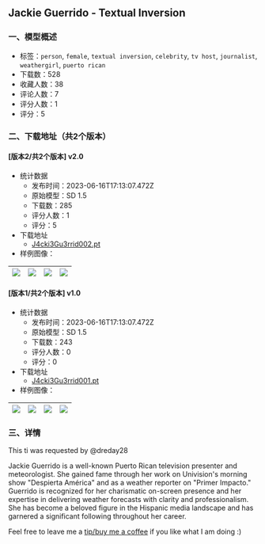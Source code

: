 ## Jackie Guerrido - Textual Inversion
### 一、模型概述

- 标签：`person`, `female`, `textual inversion`, `celebrity`, `tv host`, `journalist`, `weathergirl`, `puerto rican`
- 下载数：528
- 收藏人数：38
- 评论人数：7
- 评分人数：1
- 评分：5

### 二、下载地址（共2个版本）

#### [版本2/共2个版本] v2.0

- 统计数据
  - 发布时间：2023-06-16T17:13:07.472Z
  - 原始模型：SD 1.5
  - 下载数：285
  - 评分人数：1
  - 评分：5
- 下载地址
  - [J4cki3Gu3rrid002.pt](https://civitai.com/api/download/models/91272)
- 样例图像：

| <img src="https://image.civitai.com/xG1nkqKTMzGDvpLrqFT7WA/a946af64-c659-42fc-aa77-1c21da99ac53/width=450/1158252.jpeg" /> | <img src="https://image.civitai.com/xG1nkqKTMzGDvpLrqFT7WA/03a1a34e-8988-40ff-9d28-5dfa3ca630b1/width=450/1158257.jpeg" /> | <img src="https://image.civitai.com/xG1nkqKTMzGDvpLrqFT7WA/5a2f0d5d-f3e5-430b-96d0-f9cc099b1e11/width=450/1065367.jpeg" /> | <img src="https://image.civitai.com/xG1nkqKTMzGDvpLrqFT7WA/988671b6-bcfd-4ddc-81b6-9e517b9a381a/width=450/1065370.jpeg" /> |
| ---- | ---- | ---- | ---- |

#### [版本1/共2个版本] v1.0

- 统计数据
  - 发布时间：2023-06-16T17:13:07.472Z
  - 原始模型：SD 1.5
  - 下载数：243
  - 评分人数：0
  - 评分：0
- 下载地址
  - [J4cki3Gu3rrid001.pt](https://civitai.com/api/download/models/81081)
- 样例图像：

| <img src="https://image.civitai.com/xG1nkqKTMzGDvpLrqFT7WA/4dcae35b-7014-40d8-9187-d5c3a0bffcab/width=450/910861.jpeg" /> | <img src="https://image.civitai.com/xG1nkqKTMzGDvpLrqFT7WA/6d5ccd47-5cef-4ae7-b0a7-3e06047cbfdc/width=450/910890.jpeg" /> | <img src="https://image.civitai.com/xG1nkqKTMzGDvpLrqFT7WA/acc67139-1c51-44c8-b321-39706cab83b1/width=450/910891.jpeg" /> | <img src="https://image.civitai.com/xG1nkqKTMzGDvpLrqFT7WA/330e55d9-6858-4c98-934e-6a7a6a6c97b5/width=450/910892.jpeg" /> |
| ---- | ---- | ---- | ---- |


### 三、详情
<p>This ti was requested by <span data-type="mention" class="mantine-1yiar0p" data-id="mention:1600005" data-label="dreday28">@dreday28</span> </p><p></p><p>Jackie Guerrido is a well-known Puerto Rican television presenter and meteorologist. She gained fame through her work on Univision's morning show "Despierta América" and as a weather reporter on "Primer Impacto." Guerrido is recognized for her charismatic on-screen presence and her expertise in delivering weather forecasts with clarity and professionalism. She has become a beloved figure in the Hispanic media landscape and has garnered a significant following throughout her career.</p><p></p><p>Feel free to leave me a <a target="_blank" rel="ugc" href="https://ko-fi.com/elizapottinger">tip/buy me a coffee</a> if you like what I am doing :)</p>